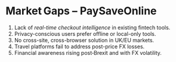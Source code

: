 # Market Gaps – PaySaveOnline

1. Lack of *real-time checkout intelligence* in existing fintech tools.  
2. Privacy-conscious users prefer offline or local-only tools.  
3. No cross-site, cross-browser solution in UK/EU markets.  
4. Travel platforms fail to address post-price FX losses.  
5. Financial awareness rising post‑Brexit and with FX volatility.  